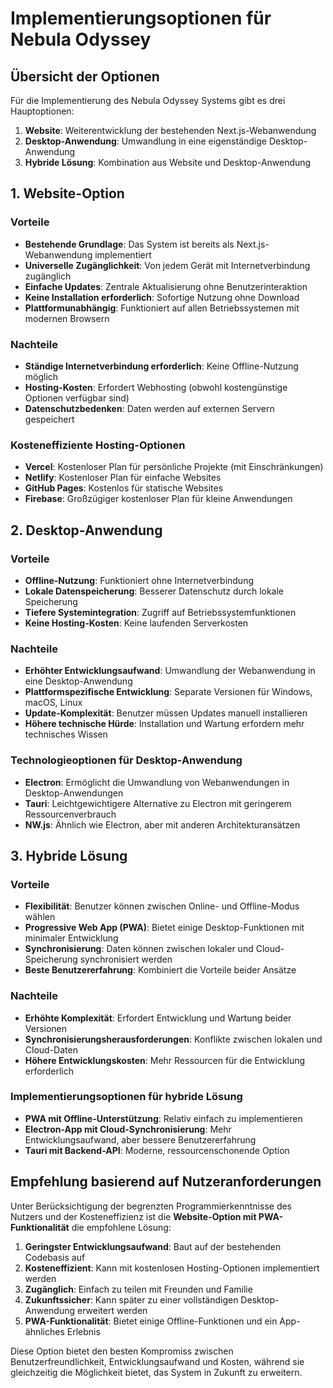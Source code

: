 # Implementierungsoptionen für Nebula Odyssey

## Übersicht der Optionen

Für die Implementierung des Nebula Odyssey Systems gibt es drei Hauptoptionen:
1. **Website**: Weiterentwicklung der bestehenden Next.js-Webanwendung
2. **Desktop-Anwendung**: Umwandlung in eine eigenständige Desktop-Anwendung
3. **Hybride Lösung**: Kombination aus Website und Desktop-Anwendung

## 1. Website-Option

### Vorteile
- **Bestehende Grundlage**: Das System ist bereits als Next.js-Webanwendung implementiert
- **Universelle Zugänglichkeit**: Von jedem Gerät mit Internetverbindung zugänglich
- **Einfache Updates**: Zentrale Aktualisierung ohne Benutzerinteraktion
- **Keine Installation erforderlich**: Sofortige Nutzung ohne Download
- **Plattformunabhängig**: Funktioniert auf allen Betriebssystemen mit modernen Browsern

### Nachteile
- **Ständige Internetverbindung erforderlich**: Keine Offline-Nutzung möglich
- **Hosting-Kosten**: Erfordert Webhosting (obwohl kostengünstige Optionen verfügbar sind)
- **Datenschutzbedenken**: Daten werden auf externen Servern gespeichert

### Kosteneffiziente Hosting-Optionen
- **Vercel**: Kostenloser Plan für persönliche Projekte (mit Einschränkungen)
- **Netlify**: Kostenloser Plan für einfache Websites
- **GitHub Pages**: Kostenlos für statische Websites
- **Firebase**: Großzügiger kostenloser Plan für kleine Anwendungen

## 2. Desktop-Anwendung

### Vorteile
- **Offline-Nutzung**: Funktioniert ohne Internetverbindung
- **Lokale Datenspeicherung**: Besserer Datenschutz durch lokale Speicherung
- **Tiefere Systemintegration**: Zugriff auf Betriebssystemfunktionen
- **Keine Hosting-Kosten**: Keine laufenden Serverkosten

### Nachteile
- **Erhöhter Entwicklungsaufwand**: Umwandlung der Webanwendung in eine Desktop-Anwendung
- **Plattformspezifische Entwicklung**: Separate Versionen für Windows, macOS, Linux
- **Update-Komplexität**: Benutzer müssen Updates manuell installieren
- **Höhere technische Hürde**: Installation und Wartung erfordern mehr technisches Wissen

### Technologieoptionen für Desktop-Anwendung
- **Electron**: Ermöglicht die Umwandlung von Webanwendungen in Desktop-Anwendungen
- **Tauri**: Leichtgewichtigere Alternative zu Electron mit geringerem Ressourcenverbrauch
- **NW.js**: Ähnlich wie Electron, aber mit anderen Architekturansätzen

## 3. Hybride Lösung

### Vorteile
- **Flexibilität**: Benutzer können zwischen Online- und Offline-Modus wählen
- **Progressive Web App (PWA)**: Bietet einige Desktop-Funktionen mit minimaler Entwicklung
- **Synchronisierung**: Daten können zwischen lokaler und Cloud-Speicherung synchronisiert werden
- **Beste Benutzererfahrung**: Kombiniert die Vorteile beider Ansätze

### Nachteile
- **Erhöhte Komplexität**: Erfordert Entwicklung und Wartung beider Versionen
- **Synchronisierungsherausforderungen**: Konflikte zwischen lokalen und Cloud-Daten
- **Höhere Entwicklungskosten**: Mehr Ressourcen für die Entwicklung erforderlich

### Implementierungsoptionen für hybride Lösung
- **PWA mit Offline-Unterstützung**: Relativ einfach zu implementieren
- **Electron-App mit Cloud-Synchronisierung**: Mehr Entwicklungsaufwand, aber bessere Benutzererfahrung
- **Tauri mit Backend-API**: Moderne, ressourcenschonende Option

## Empfehlung basierend auf Nutzeranforderungen

Unter Berücksichtigung der begrenzten Programmierkenntnisse des Nutzers und der Kosteneffizienz ist die **Website-Option mit PWA-Funktionalität** die empfohlene Lösung:

1. **Geringster Entwicklungsaufwand**: Baut auf der bestehenden Codebasis auf
2. **Kosteneffizient**: Kann mit kostenlosen Hosting-Optionen implementiert werden
3. **Zugänglich**: Einfach zu teilen mit Freunden und Familie
4. **Zukunftssicher**: Kann später zu einer vollständigen Desktop-Anwendung erweitert werden
5. **PWA-Funktionalität**: Bietet einige Offline-Funktionen und ein App-ähnliches Erlebnis

Diese Option bietet den besten Kompromiss zwischen Benutzerfreundlichkeit, Entwicklungsaufwand und Kosten, während sie gleichzeitig die Möglichkeit bietet, das System in Zukunft zu erweitern.
